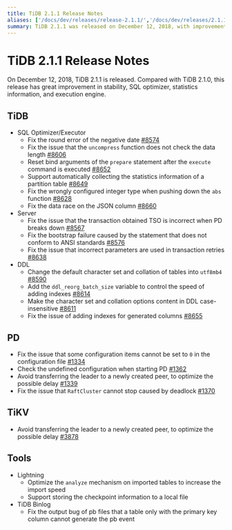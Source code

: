 ```yaml
---
title: TiDB 2.1.1 Release Notes
aliases: ['/docs/dev/releases/release-2.1.1/','/docs/dev/releases/2.1.1/']
summary: TiDB 2.1.1 was released on December 12, 2018, with improvements in stability, SQL optimizer, statistics information, and execution engine. Fixes include round error of negative date, uncompress function data length check, and transaction retries. Default character set and collation of tables changed to utf8mb4. PD and TiKV also received various fixes and optimizations. Lightning tool optimized analyze mechanism and added support for storing checkpoint information locally. TiDB Binlog fixed output bug of pb files for tables with only primary key column.
---
```


# TiDB 2.1.1 Release Notes

On December 12, 2018, TiDB 2.1.1 is released. Compared with TiDB 2.1.0, this release has great improvement in stability, SQL optimizer, statistics information, and execution engine.

## TiDB

+ SQL Optimizer/Executor
    - Fix the round error of the negative date [#8574](https://github.com/pingcap/tidb/pull/8574)
    - Fix the issue that the `uncompress` function does not check the data length [#8606](https://github.com/pingcap/tidb/pull/8606)
    - Reset bind arguments of the `prepare` statement after the `execute` command is executed [#8652](https://github.com/pingcap/tidb/pull/8652)
    - Support automatically collecting the statistics information of a partition table [#8649](https://github.com/pingcap/tidb/pull/8649)
    - Fix the wrongly configured integer type when pushing down the `abs` function [#8628](https://github.com/pingcap/tidb/pull/8628)
    - Fix the data race on the JSON column [#8660](https://github.com/pingcap/tidb/pull/8660)
+ Server
    - Fix the issue that the transaction obtained TSO is incorrect when PD breaks down [#8567](https://github.com/pingcap/tidb/pull/8567)
    - Fix the bootstrap failure caused by the statement that does not conform to ANSI standards [#8576](https://github.com/pingcap/tidb/pull/8576)
    - Fix the issue that incorrect parameters are used in transaction retries [#8638](https://github.com/pingcap/tidb/pull/8638)
+ DDL
    - Change the default character set and collation of tables into `utf8mb4` [#8590](https://github.com/pingcap/tidb/pull/8590)
    - Add the `ddl_reorg_batch_size` variable to control the speed of adding indexes [#8614](https://github.com/pingcap/tidb/pull/8614)
    - Make the character set and collation options content in DDL case-insensitive [#8611](https://github.com/pingcap/tidb/pull/8611)
    - Fix the issue of adding indexes for generated columns [#8655](https://github.com/pingcap/tidb/pull/8655)

## PD

- Fix the issue that some configuration items cannot be set to `0` in the configuration file [#1334](https://github.com/pingcap/pd/pull/1334)
- Check the undefined configuration when starting PD [#1362](https://github.com/pingcap/pd/pull/1362)
- Avoid transferring the leader to a newly created peer, to optimize the possible delay [#1339](https://github.com/pingcap/pd/pull/1339)
- Fix the issue that `RaftCluster` cannot stop caused by deadlock [#1370](https://github.com/pingcap/pd/pull/1370)

## TiKV

- Avoid transferring the leader to a newly created peer, to optimize the possible delay [#3878](https://github.com/tikv/tikv/pull/3878)

## Tools

+ Lightning
    - Optimize the `analyze` mechanism on imported tables to increase the import speed
    - Support storing the checkpoint information to a local file
+ TiDB Binlog
    - Fix the output bug of pb files that a table only with the primary key column cannot generate the pb event
